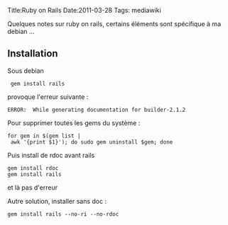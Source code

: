 Title:Ruby on Rails
Date:2011-03-28
Tags:  mediawiki

Quelques notes sur ruby on rails, certains éléments sont spécifique à ma
debian ...

Installation
------------

Sous debian

` gem install rails`

provoque l'erreur suivante :

`ERROR:  While generating documentation for builder-2.1.2`

Pour supprimer toutes les gems du système :

`for gem in $(gem list | awk '{print $1}'); do sudo gem uninstall $gem; done`

Puis install de rdoc avant rails

`gem install rdoc`\
`gem install rails`

et là pas d'erreur

Autre solution, installer sans doc :

`gem install rails --no-ri --no-rdoc`

